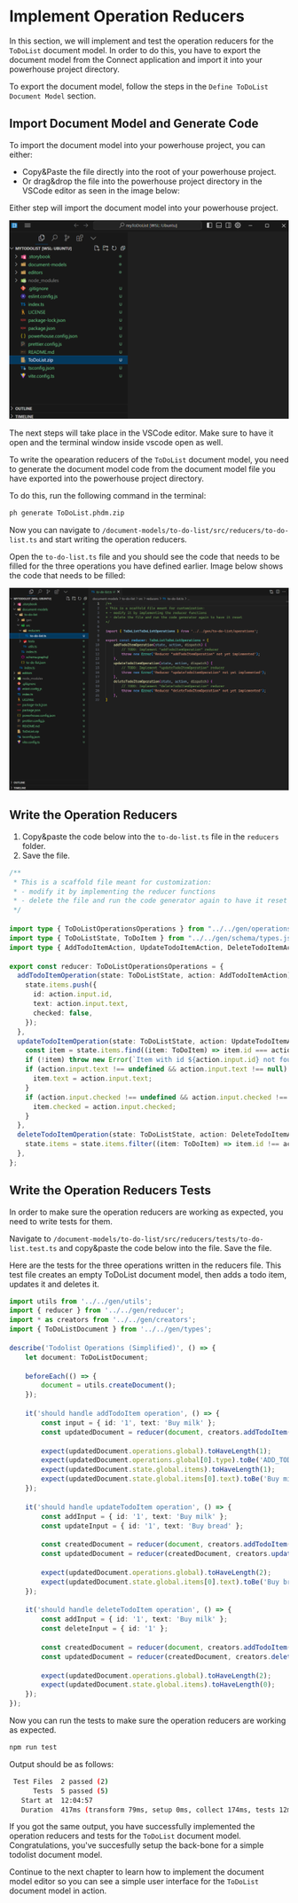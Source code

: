 
# Implement Operation Reducers

In this section, we will implement and test the operation reducers for the `ToDoList` document model. In order to do this, you have to export the document model from the Connect application and import it into your powerhouse project directory. 

To export the document model, follow the steps in the `Define ToDoList Document Model` section.

## Import Document Model and Generate Code

To import the document model into your powerhouse project, you can either:
 
- Copy&Paste the file directly into the root of your powerhouse project.
- Or drag&drop the file into the powerhouse project directory in the VSCode editor as seen in the image below:

Either step will import the document model into your powerhouse project.

![vscode image](./images/vscode.png)

The next steps will take place in the VSCode editor. Make sure to have it open and the terminal window inside vscode open as well. 


To write the opearation reducers of the `ToDoList` document model, you need to generate the document model code from the document model file you have exported into the powerhouse project directory.

To do this, run the following command in the terminal:

```bash
ph generate ToDoList.phdm.zip
```

Now you can navigate to `/document-models/to-do-list/src/reducers/to-do-list.ts` and start writing the operation reducers.

Open the `to-do-list.ts` file and you should see the code that needs to be filled for the three operations you have defined earlier. Image below shows the code that needs to be filled:

![to-do-list ts file](./images/reducers.png)

## Write the Operation Reducers

1. Copy&paste the code below into the `to-do-list.ts` file in the `reducers` folder.
2. Save the file.


```typescript
/**
 * This is a scaffold file meant for customization:
 * - modify it by implementing the reducer functions
 * - delete the file and run the code generator again to have it reset
 */

import type { ToDoListOperationsOperations } from "../../gen/operations/operations.js";
import type { ToDoListState, ToDoItem } from "../../gen/schema/types.js";
import type { AddTodoItemAction, UpdateTodoItemAction, DeleteTodoItemAction } from "../../gen/operations/actions.js";

export const reducer: ToDoListOperationsOperations = {
  addTodoItemOperation(state: ToDoListState, action: AddTodoItemAction) {
    state.items.push({
      id: action.input.id,
      text: action.input.text,
      checked: false,
    });
  },
  updateTodoItemOperation(state: ToDoListState, action: UpdateTodoItemAction) {
    const item = state.items.find((item: ToDoItem) => item.id === action.input.id);
    if (!item) throw new Error(`Item with id ${action.input.id} not found`);
    if (action.input.text !== undefined && action.input.text !== null) {
      item.text = action.input.text;
    }
    if (action.input.checked !== undefined && action.input.checked !== null) {
      item.checked = action.input.checked;
    }
  },
  deleteTodoItemOperation(state: ToDoListState, action: DeleteTodoItemAction) {
    state.items = state.items.filter((item: ToDoItem) => item.id !== action.input.id);
  },
};
```

## Write the Operation Reducers Tests

In order to make sure the operation reducers are working as expected, you need to write tests for them.

Navigate to `/document-models/to-do-list/src/reducers/tests/to-do-list.test.ts` and copy&paste the code below into the file. Save the file.

Here are the tests for the three operations written in the reducers file. This test file creates an empty ToDoList document model, then adds a todo item, updates it and deletes it.

```typescript
import utils from '../../gen/utils';
import { reducer } from '../../gen/reducer';
import * as creators from '../../gen/creators';
import { ToDoListDocument } from '../../gen/types';

describe('Todolist Operations (Simplified)', () => {
    let document: ToDoListDocument;

    beforeEach(() => {
        document = utils.createDocument();
    });

    it('should handle addTodoItem operation', () => {
        const input = { id: '1', text: 'Buy milk' };
        const updatedDocument = reducer(document, creators.addTodoItem(input));

        expect(updatedDocument.operations.global).toHaveLength(1);
        expect(updatedDocument.operations.global[0].type).toBe('ADD_TODO_ITEM');
        expect(updatedDocument.state.global.items).toHaveLength(1);
        expect(updatedDocument.state.global.items[0].text).toBe('Buy milk');
    });

    it('should handle updateTodoItem operation', () => {
        const addInput = { id: '1', text: 'Buy milk' };
        const updateInput = { id: '1', text: 'Buy bread' };

        const createdDocument = reducer(document, creators.addTodoItem(addInput));
        const updatedDocument = reducer(createdDocument, creators.updateTodoItem(updateInput));

        expect(updatedDocument.operations.global).toHaveLength(2);
        expect(updatedDocument.state.global.items[0].text).toBe('Buy bread');
    });

    it('should handle deleteTodoItem operation', () => {
        const addInput = { id: '1', text: 'Buy milk' };
        const deleteInput = { id: '1' };

        const createdDocument = reducer(document, creators.addTodoItem(addInput));
        const updatedDocument = reducer(createdDocument, creators.deleteTodoItem(deleteInput));

        expect(updatedDocument.operations.global).toHaveLength(2);
        expect(updatedDocument.state.global.items).toHaveLength(0);
    });
});
```

Now you can run the tests to make sure the operation reducers are working as expected.

```bash
npm run test
```

Output should be as follows:

```bash
 Test Files  2 passed (2)
      Tests  5 passed (5)
   Start at  12:04:57
   Duration  417ms (transform 79ms, setup 0ms, collect 174ms, tests 12ms, environment 0ms, prepare 158ms)
```

If you got the same output, you have successfully implemented the operation reducers and tests for the `ToDoList` document model. Congratulations, you've succesfully setup the back-bone for a simple todolist document model. 

Continue to the next chapter to learn how to implement the document model editor so you can see a simple user interface for the `ToDoList` document model in action. 
